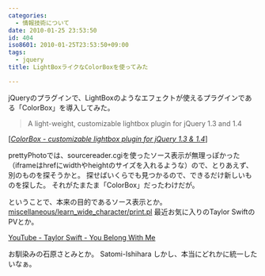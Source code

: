 ```yaml
---
categories:
  - 情報技術について
date: 2010-01-25 23:53:50
id: 404
iso8601: 2010-01-25T23:53:50+09:00
tags:
  - jquery
title: LightBoxライクなColorBoxを使ってみた

---
```


<p>jQueryのプラグインで、LightBoxのようなエフェクトが使えるプラグインである「ColorBox」を導入してみた。</p>

<blockquote cite="http://colorpowered.com/colorbox/" title="ColorBox - customizable lightbox plugin for jQuery 1.3 & 1.4" class="blockquote"><p>A light-weight, customizable lightbox plugin for jQuery 1.3 and 1.4</p></blockquote>

<div class="cite">[<cite><a href="http://www.jacklmoore.com/colorbox/">ColorBox - customizable lightbox plugin for jQuery 1.3 & 1.4</a></cite>]</div>

<p>prettyPhotoでは、sourcereader.cgiを使ったソース表示が無理っぽかった（iframeはhrefにwidthやheightのサイズを入れるような）ので、とりあえず、別のものを探そうかと。
探せばいくらでも見つかるので、できるだけ新しいものを探した。
それがたまたま「ColorBox」だったわけだが。</p>

<p>
ということで、本来の目的であるソース表示とか。
<a rel="colorbox" href="https://www.nqou.net">miscellaneous/learn_wide_character/print.pl</a>
最近お気に入りのTaylor SwiftのPVとか。</p>

<p><a rel="colorbox" href="http://www.youtube.com/v/VuNIsY6JdUw" title="YouTube - Taylor Swift - You Belong With Me">YouTube - Taylor Swift - You Belong With Me</a></p>

<p>お馴染みの石原さとみとか。
Satomi-Ishihara
しかし、本当にどれかに統一したいなぁ。</p>
    	